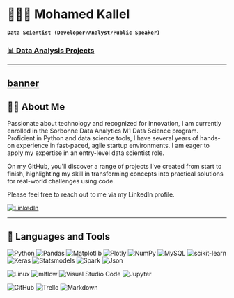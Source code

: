 # 🧑🏻‍💻 Mohamed Kallel

**`Data Scientist (Developer/Analyst/Public Speaker)`**

### [📊 Data Analysis Projects](https://github.com/stars/Medkallel/lists/data-analysis-projects)

---
[banner](https://media.licdn.com/dms/image/v2/D4E16AQFhfYTt2J33vQ/profile-displaybackgroundimage-shrink_350_1400/profile-displaybackgroundimage-shrink_350_1400/0/1719355791564?e=1730937600&v=beta&t=Ikfi5iZD9J03o1ur5GOdH8SLMyvVzjZnd9U6ZqS5SPU)
---
## 👨‍💻 About Me
Passionate about technology and recognized for innovation, I am currently enrolled in the Sorbonne Data Analytics M1 Data Science program.
 Proficient in Python and data science tools, I have several years of hands-on experience in fast-paced, agile startup environments.
 I am eager to apply my expertise in an entry-level data scientist role.

On my GitHub, you'll discover a range of projects I've created from start to finish, highlighting my skill in transforming concepts into practical solutions for real-world challenges using code.

Please feel free to reach out to me via my LinkedIn profile.

[![LinkedIn](https://img.shields.io/badge/linkedin-%230077B5.svg?style=for-the-badge&logo=linkedin&logoColor=white)](https://www.linkedin.com/in/mohamed-kallel/)




---
## 🧰 Languages and Tools 

<!--Programming languages-->
![Python](https://img.shields.io/badge/python-3670A0?style=for-the-badge&logo=python&logoColor=ffffff) ![Pandas](https://img.shields.io/badge/pandas-%23150458.svg?style=for-the-badge&logo=pandas&logoColor=white) ![Matplotlib](https://img.shields.io/badge/Matplotlib-%23ffffff.svg?style=for-the-badge&logo=Matplotlib&logoColor=black) ![Plotly](https://img.shields.io/badge/Plotly-%233F4F75.svg?style=for-the-badge&logo=plotly&logoColor=white) ![NumPy](https://img.shields.io/badge/numpy-%23013243.svg?style=for-the-badge&logo=numpy&logoColor=white) ![MySQL](https://img.shields.io/badge/mysql-4479A1.svg?style=for-the-badge&logo=mysql&logoColor=white) ![scikit-learn](https://img.shields.io/badge/scikit--learn-%23F7931E.svg?style=for-the-badge&logo=scikit-learn&logoColor=white) ![Keras](https://img.shields.io/badge/Keras-%23D00000.svg?style=for-the-badge&logo=Keras&logoColor=white) ![Statsmodels](https://img.shields.io/badge/statsmodels-4051b5?style=for-the-badge&logo=statista) ![Spark](https://img.shields.io/badge/Apache%20Spark-E25A1C.svg?style=for-the-badge&logo=Apache-Spark&logoColor=white) ![Json](https://img.shields.io/badge/JSON-000000.svg?style=for-the-badge&logo=JSON&logoColor=white)


![Linux](https://img.shields.io/badge/Linux-FCC624?style=for-the-badge&logo=linux&logoColor=black) ![mlflow](https://img.shields.io/badge/mlflow-%23d9ead3.svg?style=for-the-badge&logo=numpy&logoColor=blue) ![Visual Studio Code](https://img.shields.io/badge/VSCode-0078d7.svg?style=for-the-badge&logo=visual-studio-code&logoColor=white) ![Jupyter](https://img.shields.io/badge/Jupyter-F37626.svg?style=for-the-badge&logo=Jupyter&logoColor=white)

![GitHub](https://img.shields.io/badge/github-%23121011.svg?style=for-the-badge&logo=github&logoColor=white) ![Trello](https://img.shields.io/badge/Trello-%23026AA7.svg?style=for-the-badge&logo=Trello&logoColor=white) ![Markdown](https://img.shields.io/badge/markdown-%23000000.svg?style=for-the-badge&logo=markdown&logoColor=white)

